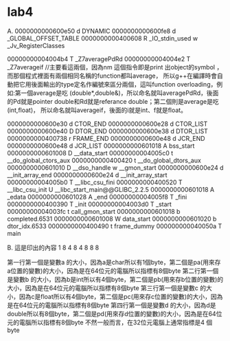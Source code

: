 # lab4
A. 0000000000600e50 d DYNAMIC 0000000000600fe8 d _GLOBAL_OFFSET_TABLE 0000000000400608 R _IO_stdin_used w _Jv_RegisterClasses

00000000004004b4 T _Z7averagePdRd 00000000004004e2 T _Z7averageif //主要看這兩個，因為nm 這個指令即是print 出object的symbol ，而那個程式裡面有兩個相同名稱的function都叫average， 所以g++在編譯時會自動把它用後面輸出的type定名作編號來區分兩個，這叫function overloading，例如:第一個average是吃 (double*,double&)，所以命名就叫averagePdRd，後面的Pd就是pointer double和Rd就是referance double；第二個則是average是吃(int,float)， 所以命名就叫averageif，後面的i就是int、f就是float。

0000000000600e30 d CTOR_END 0000000000600e28 d CTOR_LIST 0000000000600e40 D DTOR_END 0000000000600e38 d DTOR_LIST 0000000000400738 r FRAME_END 0000000000600e48 d JCR_END 0000000000600e48 d JCR_LIST 0000000000601018 A bss_start 0000000000601008 D __data_start 00000000004005c0 t __do_global_ctors_aux 0000000000400420 t __do_global_dtors_aux 0000000000601010 D __dso_handle w __gmon_start 0000000000600e24 d __init_array_end 0000000000600e24 d __init_array_start 00000000004005b0 T __libc_csu_fini 0000000000400520 T __libc_csu_init U __libc_start_main@@GLIBC_2.2.5 0000000000601018 A _edata 0000000000601028 A _end 00000000004005f8 T _fini 0000000000400390 T _init 00000000004003d0 T _start 00000000004003fc t call_gmon_start 0000000000601018 b completed.6531 0000000000601008 W data_start 0000000000601020 b dtor_idx.6533 0000000000400490 t frame_dummy 000000000040050a T main

B. 這是印出的內容 1 8 4 8 4 8 8 8

第一行第一個是變數a 的大小，因為a是char所以有1個byte，第二個是pa(用來存a位置的變數)的大小，因為是在64位元的電腦所以指標有8個byte 第二行第一個是變數b 的大小，因為b是int所以有4個byte，第二個是pb(用來存b位置的變數)的大小，因為是在64位元的電腦所以指標有8個byte 第三行第一個是變數c 的大小，因為c是float所以有4個byte，第二個是pc(用來存c位置的變數)的大小，因為是在64位元的電腦所以指標有8個byte 第四行第一個是變數d 的大小，因為d是double所以有8個byte，第二個是pd(用來存d位置的變數)的大小，因為是在64位元的電腦所以指標有8個byte 不然一般而言，在32位元電腦上通常指標是4 個byte

